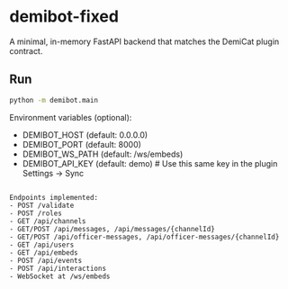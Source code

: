 
# demibot-fixed

A minimal, in-memory FastAPI backend that matches the DemiCat plugin contract.

## Run

```bash
python -m demibot.main
```

Environment variables (optional):

- DEMIBOT_HOST (default: 0.0.0.0)
- DEMIBOT_PORT (default: 8000)
 - DEMIBOT_WS_PATH (default: /ws/embeds)
- DEMIBOT_API_KEY (default: demo)  # Use this same key in the plugin Settings → Sync
```

Endpoints implemented:
- POST /validate
- POST /roles
- GET /api/channels
- GET/POST /api/messages, /api/messages/{channelId}
- GET/POST /api/officer-messages, /api/officer-messages/{channelId}
- GET /api/users
- GET /api/embeds
- POST /api/events
- POST /api/interactions
- WebSocket at /ws/embeds
